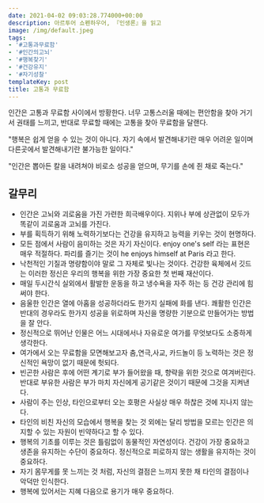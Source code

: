 ```yaml
---
date: 2021-04-02 09:03:28.774000+00:00
description: 아르투어 쇼펜하우어, 『인생론』을 읽고
image: /img/default.jpeg
tags:
- '#고통과무료함'
- '#인간의고뇌'
- '#행복찾기'
- '#건강유지'
- '#자기성찰'
templateKey: post
title: 고통과 무료함
---
```


인간은 고통과 무료함 사이에서 방황한다. 너무 고통스러울 때에는 편안함을 찾아 거기서 권태를 느끼고, 반대로 무료할 때에는 고통을 찾아 무료함을 달랜다. 

"행복은 쉽게 얻을 수 있는 것이 아니다. 자기 속에서 발견해내기란 매우 어려운 일이며 다른곳에서 발견해내기란 불가능한 일이다."

"인간은 뽑아든 칼을 내려쳐야 비로소 성공을 얻으며, 무기를 손에 쥔 채로 죽는다." 

## 갈무리

* 인간은 고뇌와 괴로움을 가진 가련한 희극배우이다. 지위나 부에 상관없이 모두가 똑같이 괴로움과 고뇌를 가진다.
* 부를 획득하기 위해 노력하기보다는 건강을 유지하고 능력을 키우는 것이 현명하다.
* 모든 점에서 사람이 음미하는 것은 자기 자신이다. enjoy one's self 라는 표현은 매우 적절하다. 파리를 즐기는 것이 he enjoys himself at Paris 라고 한다.
* 낙천적인 기질과 명량함이야 말로 그 자체로 빛나는 것이다. 건강한 육체에서 깃드는 이러한 정신은 우리의 행복을 위한 가장 중요한 첫 번째 재산이다.
* 매일 두시간식 실외에서 활발한 운동을 하고 냉수욕을 자주 하는 등 건강 관리에 힘써야 한다.
* 음울한 인간은 열에 아홉을 성공하더라도 한가지 실패에 화를 낸다. 쾌활한 인간은 반대의 경우라도 한가지 성공을 위로하며 자신을 명량한 기분으로 만들어가는 방법을 잘 안다.
* 정신적으로 뛰어난 인물은 어느 시대에서나 자유로운 여가를 무엇보다도 소중하게 생각한다.
* 여가에서 오는 무료함을 모면해보고자 춤,연극,사교, 카드놀이 등 노력하는 것은 정신적인 욕망이 없기 때문에 헛되다.
* 빈곤한 사람은 후에 어떤 계기로 부가 들어왔을 때, 향략을 위한 것으로 여겨버린다. 반대로 부유한 사람은 부가 마치 자신에게 공기같은 것이기 때문에 그것을 지켜낸다.
* 사람이 주는 인상, 타인으로부터 오는 호평은 사실상 매우 하찮은 것에 지나지 않는다.
* 타인의 비친 자신의 모습에서 행복을 찾는 것 외에는 달리 방법을 모르는 인간은 의지할 수 있는 자원이 빈약하다고 할 수 있다.
* 행복의 기초를 이루는 것은 틀림없이 동물적인 자연성이다. 건강이 가장 중요하고 생존을 유지하는 수단이 중요하다. 정신적으로 피로하지 않는 생활을 유지하는 것이 중요하다.
* 자기 몸무게를 못 느끼는 것 처럼, 자신의 결점은 느끼지 못한 채 타인의 결점이나 악덕만 인식한다.
* 행복에 있어서는 지혜 다음으로 용기가 매우 중요하다.